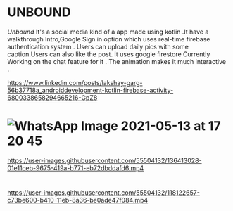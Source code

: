 # UNBOUND 
*Unbound*
It's a social media kind of a app made using kotlin .It have a walkthrough Intro,Google Sign in option which uses real-time firebase authentication system . Users can upload daily pics with some caption.Users can also like the post. It uses google firestore
Currently Working on the chat feature for it .
The animation makes it much interactive .



https://www.linkedin.com/posts/lakshay-garg-56b37718a_androiddevelopment-kotlin-firebase-activity-6800338658294665216-GpZ8



# ![WhatsApp Image 2021-05-13 at 17 20 45](https://user-images.githubusercontent.com/55504132/118121902-bdfe4980-b40f-11eb-903a-7d07de9c1779.jpeg)

https://user-images.githubusercontent.com/55504132/136413028-01e11ceb-9675-419a-b771-eb72dbddafd6.mp4


# 
https://user-images.githubusercontent.com/55504132/118122657-c73be600-b410-11eb-8a36-be0ade47f084.mp4


